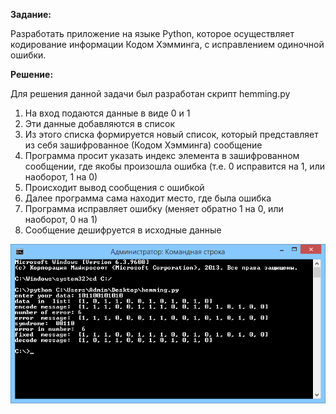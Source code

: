 <b> Задание: </b>

Разработать приложение на языке Python, которое осуществляет кодирование информации Кодом Хэмминга, с исправлением одиночной ошибки.

<b> Решение: </b>

Для решения данной задачи был разработан скрипт hemming.py

1) На вход подаются данные в виде 0 и 1
2) Эти данные добавляются в список
3) Из этого списка формируется новый список, который представляет из себя зашифрованное (Кодом Хэмминга) сообщение
4) Программа просит указать индекс элемента в зашифрованном сообщении, 
где якобы произошла ошибка (т.е. 0 исправится на 1, или наоборот, 1 на 0)
5) Происходит вывод сообщения с ошибкой
6) Далее программа сама находит место, где была ошибка
7) Программа исправляет ошибку (меняет обратно 1 на 0, или наоборот, 0 на 1)
8) Сообщение дешифруется в исходные данные

![example](https://raw.githubusercontent.com/aksenof/hamming-code/master/example.png)

